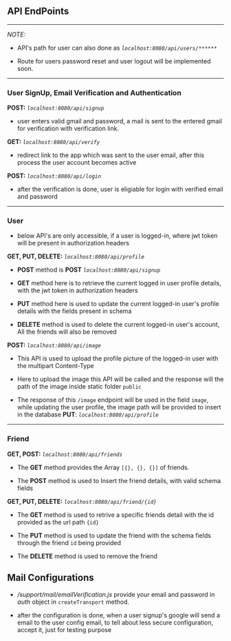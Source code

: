 ## **API EndPoints**

-------

*NOTE:*

- API's path for user can also done as *`localhost:8080/api/users/******`* 
   
- Route for users password reset and user logout will be implemented soon.

-----------

### **User SignUp, Email Verification and Authentication**

**POST:** *`localhost:8080/api/signup`* 

- user enters valid gmail and password, a mail is sent to the entered gmail for verification with verification link.

**GET:** *`localhost:8080/api/verify`*

- redirect link to the app which was sent to the user email, after this process the user account becomes active

**POST:** *`localhost:8080/api/login`*

- after the verification is done, user is eligiable for login with verified email and password

----------

### **User**

- below API's are only accessible, if a user is logged-in, where jwt token will be present in authorization headers

**GET, PUT, DELETE:** *`localhost:8080/api/profile`*

- **POST** method is **POST** *`localhost:8080/api/signup`*

- **GET** method here is to retrieve the current logged in user profile details, with the jwt token in authorization headers

-  **PUT** method here is used to update the current logged-in user's profile details with the fields present in schema

- **DELETE** method is used to delete the current logged-in user's account, All the friends will also be removed

**POST:** *`localhost:8080/api/image`*

- This API is used to upload the profile picture of the logged-in user with the multipart Content-Type

- Here to upload the image this API will be called and the response will the  path of the image inside static folder `public`

- The response of this `/image` endpoint will be used in the field `image`, while updating the user profile, the image path will be provided to insert in the database **PUT**: *`localhost:8080/api/profile`*


-------


### **Friend**

**GET, POST:** *`localhost:8080/api/friends`*

- The **GET** method provides the Array `[{}, {}, {}]` of friends.

- The **POST** method is used to Insert the friend details, with valid schema fields

**GET, PUT, DELETE:** *`localhost:8080/api/friend/{id}`*

- The **GET** method is used to retrive a specific friends detail with the id provided as the url path `{id}`

- The **PUT** method is used to update the friend with the schema fields through the friend `id` being provided

- The **DELETE** method is used to remove the friend 


## **Mail Configurations**

- */support/mail/emailVerification.js* provide your email and password in *auth* object in `createTransport` method.

- after the configuration is done, when a user signup's google will send a email to the user config email, to tell about less secure configuration, accept it, just for testing purpose


